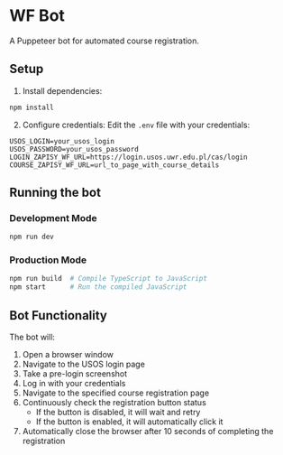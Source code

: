 # WF Bot

A Puppeteer bot for automated course registration.

## Setup

1. Install dependencies:
```bash
npm install
```

2. Configure credentials:
Edit the `.env` file with your credentials:
```
USOS_LOGIN=your_usos_login
USOS_PASSWORD=your_usos_password
LOGIN_ZAPISY_WF_URL=https://login.usos.uwr.edu.pl/cas/login
COURSE_ZAPISY_WF_URL=url_to_page_with_course_details
```

## Running the bot

### Development Mode
```bash
npm run dev
```

### Production Mode
```bash
npm run build  # Compile TypeScript to JavaScript
npm start      # Run the compiled JavaScript
```

## Bot Functionality

The bot will:
1. Open a browser window
2. Navigate to the USOS login page
3. Take a pre-login screenshot
4. Log in with your credentials
5. Navigate to the specified course registration page
6. Continuously check the registration button status
   - If the button is disabled, it will wait and retry
   - If the button is enabled, it will automatically click it
7. Automatically close the browser after 10 seconds of completing the registration
